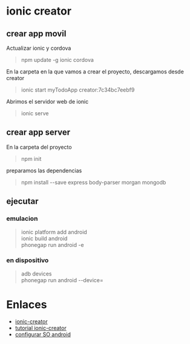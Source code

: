 # ionic creator

## crear app movil

Actualizar ionic y cordova

> npm update -g ionic cordova

En la carpeta en la que vamos a crear el proyecto, descargamos desde creator

> ionic start myTodoApp creator:7c34bc7eebf9

Abrimos el servidor web de ionic

> ionic serve

## crear app server

En la carpeta del proyecto

> npm init

preparamos las dependencias

> npm install --save express body-parser morgan mongodb

## ejecutar

### emulacion

> ionic platform add android  
> ionic build android  
> phonegap run android -e

### en dispositivo

> adb devices  
> phonegap run android --device=<device-code-here>  

# Enlaces

* [ionic-creator](http://creator.ionic.io)
* [tutorial ionic-creator](http://thejackalofjavascript.com/ionic-creator-beta/)
* [configurar SO android](http://revolucion.mobi/2014/02/11/guia-instalacion-android-sdk/)
